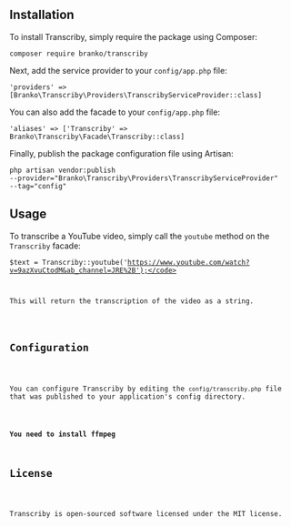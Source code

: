 <h2>Installation</h2>
<p>To install Transcriby, simply require the package using Composer:</p>
<code>composer require branko/transcriby</code>

<p>Next, add the service provider to your <code>config/app.php</code> file:</p>

<code>'providers' => [Branko\Transcriby\Providers\TranscribyServiceProvider::class]</code>

<p>You can also add the facade to your <code>config/app.php</code> file:</p>

<code>'aliases' => ['Transcriby' => Branko\Transcriby\Facade\Transcriby::class]</code>

<p>Finally, publish the package configuration file using Artisan:</p>

<code>php artisan vendor:publish --provider="Branko\Transcriby\Providers\TranscribyServiceProvider" --tag="config"</code>

<h2>Usage</h2>

<p>To transcribe a YouTube video, simply call the <code>youtube</code> method on the <code>Transcriby</code> facade:</p>

<code>$text = Transcriby::youtube('https://www.youtube.com/watch?v=9azXvuCtodM&ab_channel=JRE%2B');</code>

<p>This will return the transcription of the video as a string.</p>

<h2>Configuration</h2>

<p>You can configure Transcriby by editing the <code>config/transcriby.php</code> file that was published to your application's config directory.</p>

<b>You need to install ffmpeg</b>
<h2>License</h2>

<p>Transcriby is open-sourced software licensed under the MIT license.</p>
